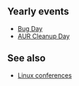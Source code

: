 ## Yearly events

*   [Bug Day](/index.php/Bug_Day "Bug Day")
*   [AUR Cleanup Day](/index.php/AUR_Cleanup_Day "AUR Cleanup Day")

## See also

*   [Linux conferences](/index.php/Linux_conferences "Linux conferences")